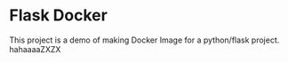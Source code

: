 # Flask Docker

This project is a demo of making Docker Image for a python/flask project.
hahaaaaZXZX